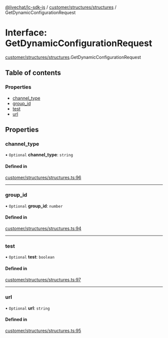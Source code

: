 [@livechat/lc-sdk-js](../README.md) / [customer/structures/structures](../modules/customer_structures_structures.md) / GetDynamicConfigurationRequest

# Interface: GetDynamicConfigurationRequest

[customer/structures/structures](../modules/customer_structures_structures.md).GetDynamicConfigurationRequest

## Table of contents

### Properties

- [channel\_type](customer_structures_structures.GetDynamicConfigurationRequest.md#channel_type)
- [group\_id](customer_structures_structures.GetDynamicConfigurationRequest.md#group_id)
- [test](customer_structures_structures.GetDynamicConfigurationRequest.md#test)
- [url](customer_structures_structures.GetDynamicConfigurationRequest.md#url)

## Properties

### channel\_type

• `Optional` **channel\_type**: `string`

#### Defined in

[customer/structures/structures.ts:96](https://github.com/livechat/lc-sdk-js/blob/c7b3817/src/customer/structures/structures.ts#L96)

___

### group\_id

• `Optional` **group\_id**: `number`

#### Defined in

[customer/structures/structures.ts:94](https://github.com/livechat/lc-sdk-js/blob/c7b3817/src/customer/structures/structures.ts#L94)

___

### test

• `Optional` **test**: `boolean`

#### Defined in

[customer/structures/structures.ts:97](https://github.com/livechat/lc-sdk-js/blob/c7b3817/src/customer/structures/structures.ts#L97)

___

### url

• `Optional` **url**: `string`

#### Defined in

[customer/structures/structures.ts:95](https://github.com/livechat/lc-sdk-js/blob/c7b3817/src/customer/structures/structures.ts#L95)
